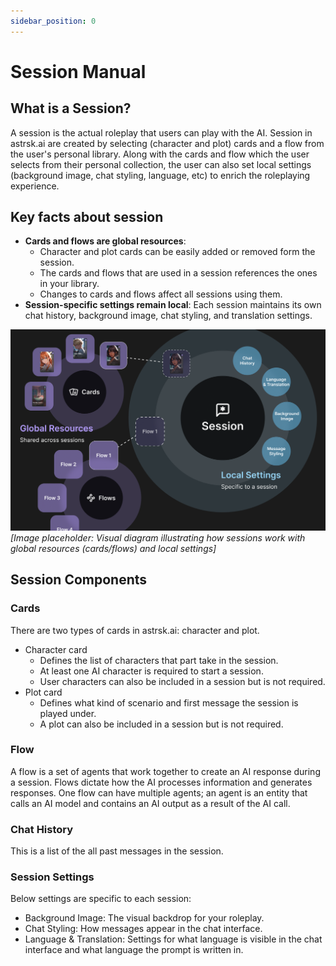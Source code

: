 ```yaml
---
sidebar_position: 0
---
```


# Session Manual

## What is a Session?

A session is the actual roleplay that users can play with the AI. Session in astrsk.ai are created by selecting (character and plot) cards and a flow from the user's personal library.
Along with the cards and flow which the user selects from their personal collection, the user can also set local settings (background image, chat styling, language, etc) to enrich the roleplaying experience.

## Key facts about session

- **Cards and flows are global resources**:
    - Character and plot cards can be easily added or removed form the session.
    - The cards and flows that are used in a session references the ones in your library.
    - Changes to cards and flows affect all sessions using them.
- **Session-specific settings remain local**: Each session maintains its own chat history, background image, chat styling, and translation settings.

![Session concept diagram](./images/session.png)
*[Image placeholder: Visual diagram illustrating how sessions work with global resources (cards/flows) and local settings]*

## Session Components

### Cards

There are two types of cards in astrsk.ai: character and plot.
- Character card
    - Defines the list of characters that part take in the session.
    - At least one AI character is required to start a session.
    - User characters can also be included in a session but is not required.
- Plot card
    - Defines what kind of scenario and first message the session is played under.
    - A plot can also be included in a session but is not required.

### Flow

A flow is a set of agents that work together to create an AI response during a session.
Flows dictate how the AI processes information and generates responses.
One flow can have multiple agents; an agent is an entity that calls an AI model and contains an AI output as a result of the AI call.

### Chat History

This is a list of the all past messages in the session.

### Session Settings

Below settings are specific to each session:
- Background Image: The visual backdrop for your roleplay.
- Chat Styling: How messages appear in the chat interface.
- Language & Translation: Settings for what language is visible in the chat interface and what language the prompt is written in.

